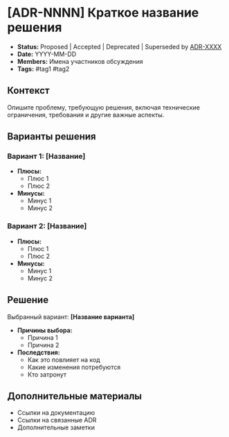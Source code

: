 # [ADR-NNNN] Краткое название решения

* **Status:** Proposed | Accepted | Deprecated | Superseded by [ADR-XXXX](link-to-new-adr)
* **Date:** YYYY-MM-DD
* **Members:** Имена участников обсуждения
* **Tags:** #tag1 #tag2

## Контекст

Опишите проблему, требующую решения, включая технические ограничения, требования и другие важные аспекты.

## Варианты решения

### Вариант 1: [Название]

* **Плюсы:**
  - Плюс 1
  - Плюс 2
* **Минусы:**
  - Минус 1
  - Минус 2

### Вариант 2: [Название]

* **Плюсы:**
  - Плюс 1
  - Плюс 2
* **Минусы:**
  - Минус 1
  - Минус 2

## Решение

Выбранный вариант: **[Название варианта]**

* **Причины выбора:**
  - Причина 1
  - Причина 2
* **Последствия:**
  - Как это повлияет на код
  - Какие изменения потребуются
  - Кто затронут

## Дополнительные материалы

- Ссылки на документацию
- Ссылки на связанные ADR
- Дополнительные заметки
